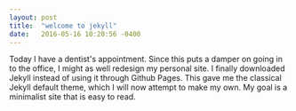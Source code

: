 ```yaml
---
layout: post
title:  "welcome to jekyll"
date:   2016-05-16 10:20:56 -0400
---
```


Today I have a dentist's appointment. Since this puts a damper on going in to the
office, I might as well redesign my personal site. I finally downloaded Jekyll
instead of using it through Github Pages. This gave me the classical Jekyll default
theme, which I will now attempt to make my own. My goal is a minimalist site that
is easy to read. 

